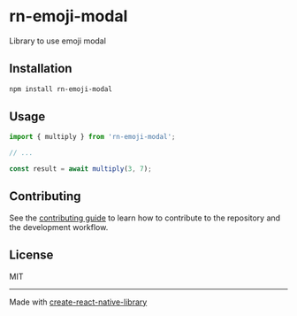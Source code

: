 # rn-emoji-modal

Library to use emoji modal

## Installation

```sh
npm install rn-emoji-modal
```

## Usage

```js
import { multiply } from 'rn-emoji-modal';

// ...

const result = await multiply(3, 7);
```

## Contributing

See the [contributing guide](CONTRIBUTING.md) to learn how to contribute to the repository and the development workflow.

## License

MIT

---

Made with [create-react-native-library](https://github.com/callstack/react-native-builder-bob)
